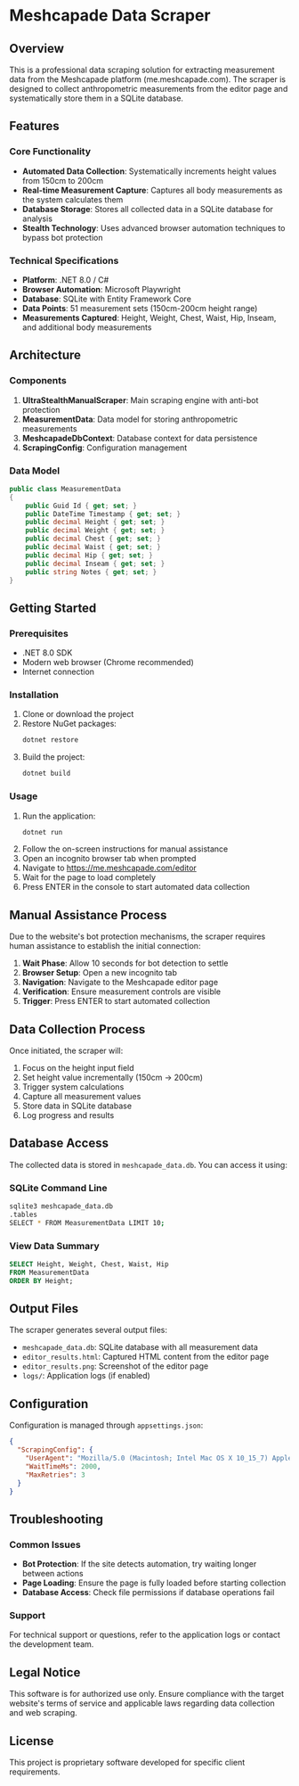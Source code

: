 # Meshcapade Data Scraper

## Overview
This is a professional data scraping solution for extracting measurement data from the Meshcapade platform (me.meshcapade.com). The scraper is designed to collect anthropometric measurements from the editor page and systematically store them in a SQLite database.

## Features

### Core Functionality
- **Automated Data Collection**: Systematically increments height values from 150cm to 200cm
- **Real-time Measurement Capture**: Captures all body measurements as the system calculates them
- **Database Storage**: Stores all collected data in a SQLite database for analysis
- **Stealth Technology**: Uses advanced browser automation techniques to bypass bot protection

### Technical Specifications
- **Platform**: .NET 8.0 / C#
- **Browser Automation**: Microsoft Playwright
- **Database**: SQLite with Entity Framework Core
- **Data Points**: 51 measurement sets (150cm-200cm height range)
- **Measurements Captured**: Height, Weight, Chest, Waist, Hip, Inseam, and additional body measurements

## Architecture

### Components
1. **UltraStealthManualScraper**: Main scraping engine with anti-bot protection
2. **MeasurementData**: Data model for storing anthropometric measurements
3. **MeshcapadeDbContext**: Database context for data persistence
4. **ScrapingConfig**: Configuration management

### Data Model
```csharp
public class MeasurementData
{
    public Guid Id { get; set; }
    public DateTime Timestamp { get; set; }
    public decimal Height { get; set; }
    public decimal Weight { get; set; }
    public decimal Chest { get; set; }
    public decimal Waist { get; set; }
    public decimal Hip { get; set; }
    public decimal Inseam { get; set; }
    public string Notes { get; set; }
}
```

## Getting Started

### Prerequisites
- .NET 8.0 SDK
- Modern web browser (Chrome recommended)
- Internet connection

### Installation
1. Clone or download the project
2. Restore NuGet packages:
   ```bash
   dotnet restore
   ```
3. Build the project:
   ```bash
   dotnet build
   ```

### Usage
1. Run the application:
   ```bash
   dotnet run
   ```
2. Follow the on-screen instructions for manual assistance
3. Open an incognito browser tab when prompted
4. Navigate to https://me.meshcapade.com/editor
5. Wait for the page to load completely
6. Press ENTER in the console to start automated data collection

## Manual Assistance Process

Due to the website's bot protection mechanisms, the scraper requires human assistance to establish the initial connection:

1. **Wait Phase**: Allow 10 seconds for bot detection to settle
2. **Browser Setup**: Open a new incognito tab
3. **Navigation**: Navigate to the Meshcapade editor page
4. **Verification**: Ensure measurement controls are visible
5. **Trigger**: Press ENTER to start automated collection

## Data Collection Process

Once initiated, the scraper will:
1. Focus on the height input field
2. Set height value incrementally (150cm → 200cm)
3. Trigger system calculations
4. Capture all measurement values
5. Store data in SQLite database
6. Log progress and results

## Database Access

The collected data is stored in `meshcapade_data.db`. You can access it using:

### SQLite Command Line
```bash
sqlite3 meshcapade_data.db
.tables
SELECT * FROM MeasurementData LIMIT 10;
```

### View Data Summary
```sql
SELECT Height, Weight, Chest, Waist, Hip 
FROM MeasurementData 
ORDER BY Height;
```

## Output Files

The scraper generates several output files:
- `meshcapade_data.db`: SQLite database with all measurement data
- `editor_results.html`: Captured HTML content from the editor page
- `editor_results.png`: Screenshot of the editor page
- `logs/`: Application logs (if enabled)

## Configuration

Configuration is managed through `appsettings.json`:
```json
{
  "ScrapingConfig": {
    "UserAgent": "Mozilla/5.0 (Macintosh; Intel Mac OS X 10_15_7) AppleWebKit/537.36",
    "WaitTimeMs": 2000,
    "MaxRetries": 3
  }
}
```

## Troubleshooting

### Common Issues
- **Bot Protection**: If the site detects automation, try waiting longer between actions
- **Page Loading**: Ensure the page is fully loaded before starting collection
- **Database Access**: Check file permissions if database operations fail

### Support
For technical support or questions, refer to the application logs or contact the development team.

## Legal Notice

This software is for authorized use only. Ensure compliance with the target website's terms of service and applicable laws regarding data collection and web scraping.

## License

This project is proprietary software developed for specific client requirements. 